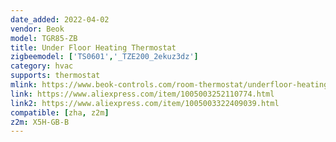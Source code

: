 ```yaml
---
date_added: 2022-04-02
vendor: Beok
model: TGR85-ZB
title: Under Floor Heating Thermostat
zigbeemodel: ['TS0601','_TZE200_2ekuz3dz']
category: hvac
supports: thermostat
mlink: https://www.beok-controls.com/room-thermostat/underfloor-heating-thermostat/zigbee-underfloor-heating-thermostat.html
link: https://www.aliexpress.com/item/1005003252110774.html
link2: https://www.aliexpress.com/item/1005003322409039.html
compatible: [zha, z2m]
z2m: X5H-GB-B  
---
```

